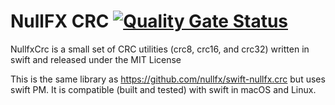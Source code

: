 # NullFX CRC  [![Quality Gate Status](https://sonarcloud.io/api/project_badges/measure?project=nullfx_NullfxCrc&metric=alert_status)](https://sonarcloud.io/dashboard?id=nullfx_NullfxCrc)

NullfxCrc is a small set of CRC utilities (crc8, crc16, and crc32) written in swift and released under the MIT License

This is the same library as https://github.com/nullfx/swift-nullfx.crc but uses swift PM. It is compatible (built and tested) with swift in macOS and Linux.

